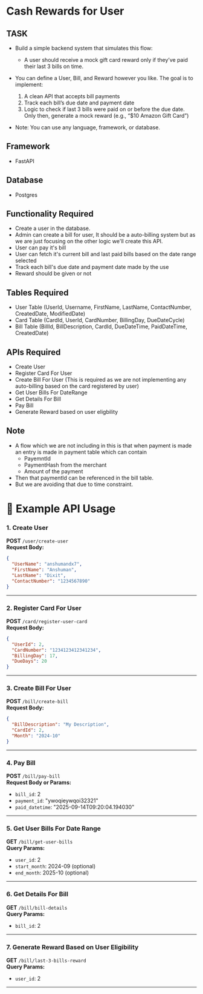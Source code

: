 # Cash Rewards for User 
## TASK
- Build a simple backend system that simulates this flow:
    * A user should receive a mock gift card reward only if they’ve paid their last 3 bills on time.

- You can define a User, Bill, and Reward however you like. The goal is to implement:
    1. A clean API that accepts bill payments
    2. Track each bill’s due date and payment date
    3. Logic to check if last 3 bills were paid on or before the due date. Only then, generate a mock reward (e.g., “$10 Amazon Gift Card”)

- Note: You can use any language, framework, or database.

## Framework
- FastAPI

## Database
- Postgres

## Functionality Required
- Create a user in the database.
- Admin can create a bill for user, It should be a auto-billing system but as we are just focusing on the other logic we'll create this API.
- User can pay it's bill 
- User can fetch it's current bill and last paid bills based on the date range selected
- Track each bill's due date and payment date made by the use
- Reward should be given or not

## Tables Required
- User Table (UserId, Username, FirstName, LastName, ContactNumber, CreatedDate, ModifiedDate)
- Card Table (CardId, UserId, CardNumber, BillingDay, DueDateCycle)
- Bill Table (BillId, BillDescription, CardId, DueDateTime, PaidDateTime, CreatedDate)

## APIs Required
- Create User 
- Register Card For User
- Create Bill For User (This is required as we are not implementing any auto-billing based on the card registered by user)
- Get User Bills For DateRange
- Get Details For Bill
- Pay Bill
- Generate Reward based on user eligbility

## Note
- A flow which we are not including in this is that when payment is made an entry is made in payment table which can contain
    - PayemntId
    - PaymentHash from the merchant
    - Amount of the payment 
- Then that paymentId can be referenced in the bill table.
- But we are avoiding that due to time constraint.

# 📌 Example API Usage

### 1. Create User  
**POST** `/user/create-user`  
**Request Body:**  
```json
{
  "UserName": "anshumandx7",
  "FirstName": "Anshuman",
  "LastName": "Dixit",
  "ContactNumber": "1234567890"
}
```

---

### 2. Register Card For User  
**POST** `/card/register-user-card`  
**Request Body:**  
```json
{
  "UserId": 2,
  "CardNumber": "1234123412341234",
  "BillingDay": 17,
  "DueDays": 20
}
```

---

### 3. Create Bill For User  
**POST** `/bill/create-bill`  
**Request Body:**  
```json
{
  "BillDescription": "My Description",
  "CardId": 2,
  "Month": "2024-10"
}
```

---

### 4. Pay Bill  
**POST** `/bill/pay-bill`  
**Request Body or Params:**  
- `bill_id`: 2  
- `payment_id`: "ywoqieywqoi32321"  
- `paid_datetime`: "2025-09-14T09:20:04.194030"

---

### 5. Get User Bills For Date Range  
**GET** `/bill/get-user-bills`  
**Query Params:**  
- `user_id`: 2  
- `start_month`: 2024-09 (optional)  
- `end_month`: 2025-10 (optional)

---

### 6. Get Details For Bill  
**GET** `/bill/bill-details`  
**Query Params:**  
- `bill_id`: 2

---

### 7. Generate Reward Based on User Eligibility  
**GET** `/bill/last-3-bills-reward`  
**Query Params:**  
- `user_id`: 2

---